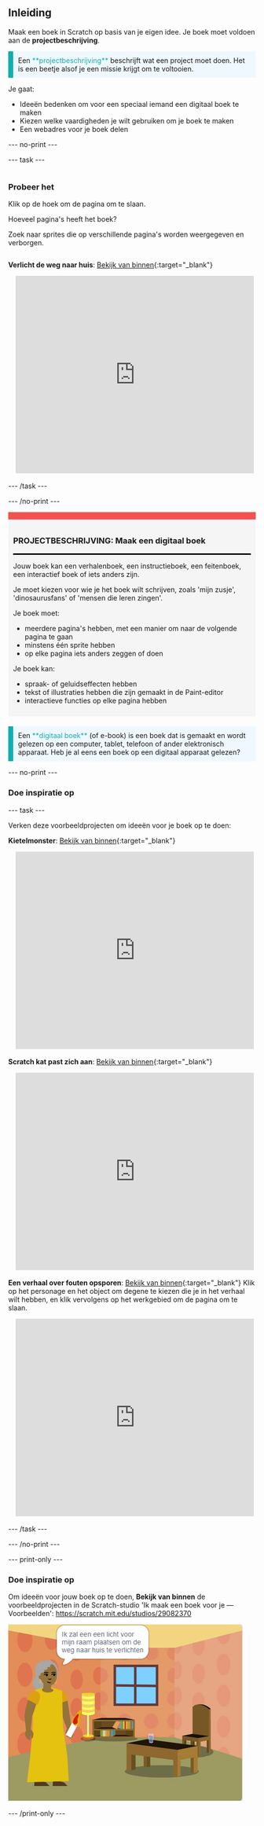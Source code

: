 ## Inleiding

Maak een boek in Scratch op basis van je eigen idee. Je boek moet voldoen aan de **projectbeschrijving**.

<p style="border-left: solid; border-width:10px; border-color: #0faeb0; background-color: aliceblue; padding: 10px;">
Een <span style="color: #0faeb0">**projectbeschrijving**</span> beschrijft wat een project moet doen. Het is een beetje alsof je een missie krijgt om te voltooien.
</p>

Je gaat:

+ Ideeën bedenken om voor een speciaal iemand een digitaal boek te maken
+ Kiezen welke vaardigheden je wilt gebruiken om je boek te maken
+ Een webadres voor je boek delen

--- no-print ---

--- task ---

<div style="display: flex; flex-wrap: wrap">
<div style="flex-basis: 200px; flex-grow: 1">

### Probeer het

Klik op de hoek om de pagina om te slaan.

Hoeveel pagina's heeft het boek?

Zoek naar sprites die op verschillende pagina's worden weergegeven en verborgen.

</div>
<div>

**Verlicht de weg naar huis**: [Bekijk van binnen](https://scratch.mit.edu/projects/499860786/editor){:target="_blank"}
<div class="scratch-preview" style="margin-left: 15px;">
  <iframe allowtransparency="true" width="485" height="402" src="https://scratch.mit.edu/projects/embed/499860786/?autostart=false" frameborder="0"></iframe>
</div>

</div>
</div>

--- /task ---

--- /no-print ---

<div style="border-top: 15px solid #f3524f; background-color: whitesmoke; margin-bottom: 20px; padding: 10px;">

### PROJECTBESCHRIJVING: Maak een **digitaal boek**
<hr style="border-top: 2px solid black;">

Jouw boek kan een verhalenboek, een instructieboek, een feitenboek, een interactief boek of iets anders zijn.

Je moet kiezen voor wie je het boek wilt schrijven, zoals 'mijn zusje', 'dinosaurusfans' of 'mensen die leren zingen'.  

Je boek moet:
+ meerdere pagina's hebben, met een manier om naar de volgende pagina te gaan
+ minstens één sprite hebben
+ op elke pagina iets anders zeggen of doen

Je boek kan:
+ spraak- of geluidseffecten hebben
+ tekst of illustraties hebben die zijn gemaakt in de Paint-editor
+ interactieve functies op elke pagina hebben
</div>

<p style="border-left: solid; border-width:10px; border-color: #0faeb0; background-color: aliceblue; padding: 10px;">
Een <span style="color: #0faeb0">**digitaal boek**</span> (of e-book) is een boek dat is gemaakt en wordt gelezen op een computer, tablet, telefoon of ander elektronisch apparaat. Heb je al eens een boek op een digitaal apparaat gelezen?
</p>

--- no-print ---

### Doe inspiratie op

--- task ---

Verken deze voorbeeldprojecten om ideeën voor je boek op te doen:

**Kietelmonster**: [Bekijk van binnen](https://scratch.mit.edu/projects/500189097/editor){:target="_blank"}
<div class="scratch-preview" style="margin-left: 15px;">
  <iframe allowtransparency="true" width="485" height="402" src="https://scratch.mit.edu/projects/embed/500189097/?autostart=false" frameborder="0"></iframe>
</div>

**Scratch kat past zich aan**: [Bekijk van binnen](https://scratch.mit.edu/projects/498968472/editor){:target="_blank"}
<div class="scratch-preview" style="margin-left: 15px;">
  <iframe allowtransparency="true" width="485" height="402" src="https://scratch.mit.edu/projects/embed/498968472/?autostart=false" frameborder="0"></iframe>
</div>

**Een verhaal over fouten opsporen**: [Bekijk van binnen](https://scratch.mit.edu/projects/498960446/editor){:target="_blank"}
Klik op het personage en het object om degene te kiezen die je in het verhaal wilt hebben, en klik vervolgens op het werkgebied om de pagina om te slaan.
<div class="scratch-preview" style="margin-left: 15px;">
  <iframe allowtransparency="true" width="485" height="402" src="https://scratch.mit.edu/projects/embed/498960446/?autostart=false" frameborder="0"></iframe>
</div>

--- /task ---

--- /no-print ---

--- print-only ---

### Doe inspiratie op

Om ideeën voor jouw boek op te doen, **Bekijk van binnen** de voorbeeldprojecten in de Scratch-studio 'Ik maak een boek voor je — Voorbeelden': https://scratch.mit.edu/studios/29082370

![Het project 'Verlicht de weg naar huis'.](images/showcase_static.png)

--- /print-only ---


